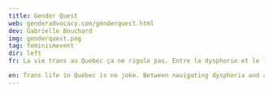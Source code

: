 ```yaml
---
title: Gender Quest
web: genderadvocacy.com/genderquest.html
dev: Gabrielle Bouchard
img: genderquest.png
tag: feminismevent
dir: left
fr: La vie trans au Québec ça ne rigole pas. Entre la dysphorie et le labyrinthe du système de santé, beaucoup de personnes trans luttent pour joindre les deux bouts. Chrissy, Lee, et Amiyah sont des personnes trans à Montréal qui essayent de trouver la solution.

en: Trans life in Quebec is no joke. Between navigating dysphoria and a labyrinthine healthcare system, many trans people struggle to get their needs met. Chrissy, Lee and Amiyah are trans people in Montreal trying to figure it all out.
---
```

